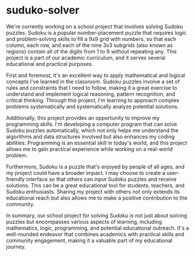 # suduko-solver

We're currently working on a school project that involves solving Sudoku puzzles. Sudoku is a popular number-placement puzzle that requires logic and problem-solving skills to fill a 9x9 grid with numbers, so that each column, each row, and each of the nine 3x3 subgrids (also known as regions) contain all of the digits from 1 to 9 without repeating any. This project is a part of our academic curriculum, and it serves several educational and practical purposes.

First and foremost, it's an excellent way to apply mathematical and logical concepts I've learned in the classroom. Sudoku puzzles involve a set of rules and constraints that I need to follow, making it a great exercise to understand and implement logical reasoning, pattern recognition, and critical thinking. Through this project, I'm learning to approach complex problems systematically and systematically analyze potential solutions.

Additionally, this project provides an opportunity to improve my programming skills. I'm developing a computer program that can solve Sudoku puzzles automatically, which not only helps me understand the algorithms and data structures involved but also enhances my coding abilities. Programming is an essential skill in today's world, and this project allows me to gain practical experience while working on a real-world problem.

Furthermore, Sudoku is a puzzle that's enjoyed by people of all ages, and my project could have a broader impact. I may choose to create a user-friendly interface so that others can input Sudoku puzzles and receive solutions. This can be a great educational tool for students, teachers, and Sudoku enthusiasts. Sharing my project with others not only extends its educational reach but also allows me to make a positive contribution to the community.

In summary, our school project for solving Sudoku is not just about solving puzzles but encompasses various aspects of learning, including mathematics, logic, programming, and potential educational outreach. It's a well-rounded endeavor that combines academics with practical skills and community engagement, making it a valuable part of my educational journey.
